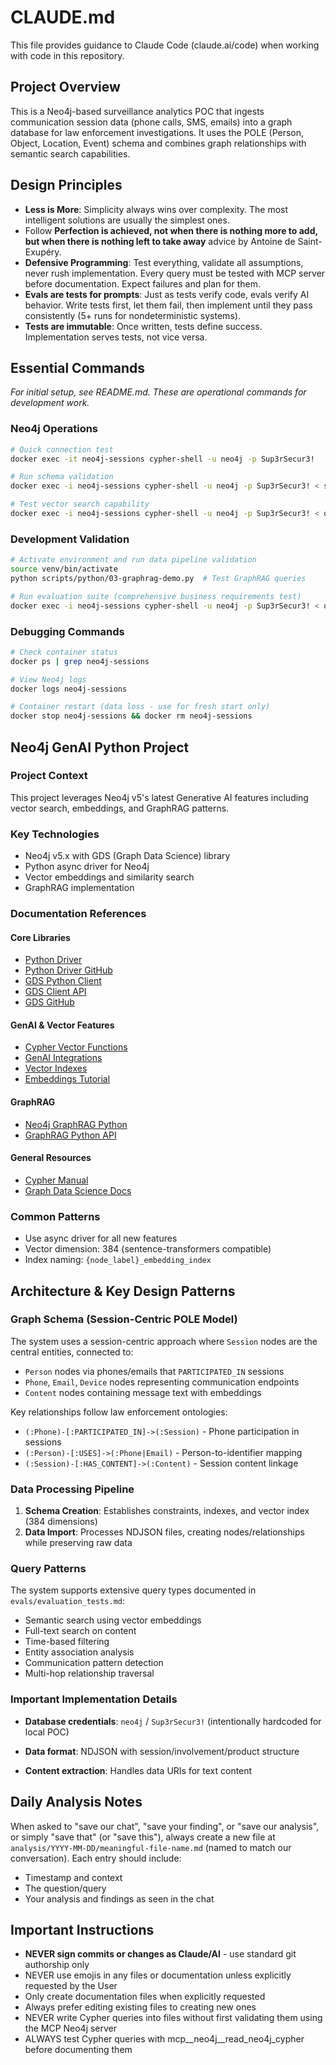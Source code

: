 # CLAUDE.md

This file provides guidance to Claude Code (claude.ai/code) when working with code in this repository.

## Project Overview

This is a Neo4j-based surveillance analytics POC that ingests communication session data (phone calls, SMS, emails) into a graph database for law enforcement investigations. It uses the POLE (Person, Object, Location, Event) schema and combines graph relationships with semantic search capabilities.

## Design Principles
- **Less is More**: Simplicity always wins over complexity. The most intelligent solutions are usually the simplest ones.
- Follow **Perfection is achieved, not when there is nothing more to add, but when there is nothing left to take away** advice by Antoine de Saint-Exupéry.
- **Defensive Programming**: Test everything, validate all assumptions, never rush implementation. Every query must be tested with MCP server before documentation. Expect failures and plan for them.
- **Evals are tests for prompts**: Just as tests verify code, evals verify AI behavior. Write tests first, let them fail, then implement until they pass consistently (5+ runs for nondeterministic systems).
- **Tests are immutable**: Once written, tests define success. Implementation serves tests, not vice versa.

## Essential Commands

*For initial setup, see README.md. These are operational commands for development work.*

### Neo4j Operations
```bash
# Quick connection test
docker exec -it neo4j-sessions cypher-shell -u neo4j -p Sup3rSecur3!

# Run schema validation
docker exec -i neo4j-sessions cypher-shell -u neo4j -p Sup3rSecur3! < scripts/cypher/02-sanity.cypher

# Test vector search capability
docker exec -i neo4j-sessions cypher-shell -u neo4j -p Sup3rSecur3! < queries/vector-search-verification.cypher
```

### Development Validation
```bash
# Activate environment and run data pipeline validation
source venv/bin/activate
python scripts/python/03-graphrag-demo.py  # Test GraphRAG queries

# Run evaluation suite (comprehensive business requirements test)
docker exec -i neo4j-sessions cypher-shell -u neo4j -p Sup3rSecur3! < queries/eval-suite.cypher
```

### Debugging Commands
```bash
# Check container status
docker ps | grep neo4j-sessions

# View Neo4j logs
docker logs neo4j-sessions

# Container restart (data loss - use for fresh start only)
docker stop neo4j-sessions && docker rm neo4j-sessions
```

## Neo4j GenAI Python Project

### Project Context
This project leverages Neo4j v5's latest Generative AI features including vector search, embeddings, and GraphRAG patterns.

### Key Technologies
- Neo4j v5.x with GDS (Graph Data Science) library
- Python async driver for Neo4j
- Vector embeddings and similarity search
- GraphRAG implementation

### Documentation References

#### Core Libraries
- [Python Driver](https://neo4j.com/docs/python-manual/current/)
- [Python Driver GitHub](https://github.com/neo4j/neo4j-python-driver)
- [GDS Python Client](https://neo4j.com/docs/graph-data-science-client/current/)
- [GDS Client API](https://neo4j.com/docs/graph-data-science-client/current/api/)
- [GDS GitHub](https://github.com/neo4j/graph-data-science)

#### GenAI & Vector Features
- [Cypher Vector Functions](https://neo4j.com/docs/cypher-manual/current/functions/vector/)
- [GenAI Integrations](https://neo4j.com/docs/cypher-manual/current/genai-integrations/)
- [Vector Indexes](https://neo4j.com/docs/cypher-manual/current/indexes/semantic-indexes/vector-indexes/)
- [Embeddings Tutorial](https://neo4j.com/docs/genai/tutorials/embeddings-vector-indexes/)

#### GraphRAG
- [Neo4j GraphRAG Python](https://neo4j.com/docs/neo4j-graphrag-python/current/)
- [GraphRAG Python API](https://neo4j.com/docs/neo4j-graphrag-python/current/api.html)

#### General Resources
- [Cypher Manual](https://neo4j.com/docs/cypher-manual/current/introduction/cypher-neo4j/)
- [Graph Data Science Docs](https://neo4j.com/docs/graph-data-science/current/)

### Common Patterns
- Use async driver for all new features
- Vector dimension: 384 (sentence-transformers compatible)
- Index naming: `{node_label}_embedding_index`


## Architecture & Key Design Patterns

### Graph Schema (Session-Centric POLE Model)
The system uses a session-centric approach where `Session` nodes are the central entities, connected to:
- `Person` nodes via phones/emails that `PARTICIPATED_IN` sessions
- `Phone`, `Email`, `Device` nodes representing communication endpoints
- `Content` nodes containing message text with embeddings

Key relationships follow law enforcement ontologies:
- `(:Phone)-[:PARTICIPATED_IN]->(:Session)` - Phone participation in sessions
- `(:Person)-[:USES]->(:Phone|Email)` - Person-to-identifier mapping
- `(:Session)-[:HAS_CONTENT]->(:Content)` - Session content linkage

### Data Processing Pipeline
1. **Schema Creation**: Establishes constraints, indexes, and vector index (384 dimensions)
2. **Data Import**: Processes NDJSON files, creating nodes/relationships while preserving raw data


### Query Patterns
The system supports extensive query types documented in `evals/evaluation_tests.md`:
- Semantic search using vector embeddings
- Full-text search on content
- Time-based filtering
- Entity association analysis
- Communication pattern detection
- Multi-hop relationship traversal

### Important Implementation Details
- **Database credentials**: `neo4j` / `Sup3rSecur3!` (intentionally hardcoded for local POC)

- **Data format**: NDJSON with session/involvement/product structure
- **Content extraction**: Handles data URIs for text content

## Daily Analysis Notes
When asked to "save our chat", "save your finding", or "save our analysis", or simply "save that" (or "save this"), always create a new file at `analysis/YYYY-MM-DD/meaningful-file-name.md` (named to match our conversation). Each entry should include:
- Timestamp and context
- The question/query
- Your analysis and findings as seen in the chat

## Important Instructions
- **NEVER sign commits or changes as Claude/AI** - use standard git authorship only
- NEVER use emojis in any files or documentation unless explicitly requested by the User
- Only create documentation files when explicitly requested
- Always prefer editing existing files to creating new ones
- NEVER write Cypher queries into files without first validating them using the MCP Neo4j server
- ALWAYS test Cypher queries with mcp__neo4j__read_neo4j_cypher before documenting them
